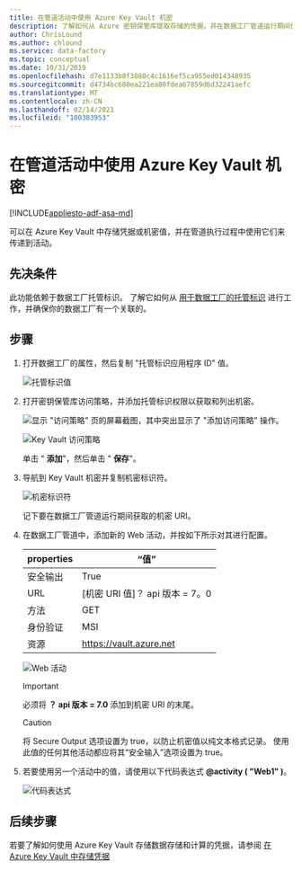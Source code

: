 ```yaml
---
title: 在管道活动中使用 Azure Key Vault 机密
description: 了解如何从 Azure 密钥保管库提取存储的凭据，并在数据工厂管道运行期间使用这些凭据。
author: ChrisLound
ms.author: chlound
ms.service: data-factory
ms.topic: conceptual
ms.date: 10/31/2019
ms.openlocfilehash: d7e1133b8f3880c4c1616ef5ca955ed014348935
ms.sourcegitcommit: d4734bc680ea221ea80fdea67859d6d32241aefc
ms.translationtype: MT
ms.contentlocale: zh-CN
ms.lasthandoff: 02/14/2021
ms.locfileid: "100383953"
---
```

# <a name="use-azure-key-vault-secrets-in-pipeline-activities"></a>在管道活动中使用 Azure Key Vault 机密

[!INCLUDE[appliesto-adf-asa-md](includes/appliesto-adf-asa-md.md)]

可以在 Azure Key Vault 中存储凭据或机密值，并在管道执行过程中使用它们来传递到活动。

## <a name="prerequisites"></a>先决条件

此功能依赖于数据工厂托管标识。  了解它如何从 [用于数据工厂的托管标识](./data-factory-service-identity.md) 进行工作，并确保你的数据工厂有一个关联的。

## <a name="steps"></a>步骤

1. 打开数据工厂的属性，然后复制 "托管标识应用程序 ID" 值。

    ![托管标识值](media/how-to-use-azure-key-vault-secrets-pipeline-activities/managedidentity.png)

2. 打开密钥保管库访问策略，并添加托管标识权限以获取和列出机密。

    ![显示 "访问策略" 页的屏幕截图，其中突出显示了 "添加访问策略" 操作。](media/how-to-use-azure-key-vault-secrets-pipeline-activities/akvaccesspolicies.png)

    ![Key Vault 访问策略](media/how-to-use-azure-key-vault-secrets-pipeline-activities/akvaccesspolicies-2.png)

    单击 " **添加**"，然后单击 " **保存**"。

3. 导航到 Key Vault 机密并复制机密标识符。

    ![机密标识符](media/how-to-use-azure-key-vault-secrets-pipeline-activities/secretidentifier.png)

    记下要在数据工厂管道运行期间获取的机密 URI。

4. 在数据工厂管道中，添加新的 Web 活动，并按如下所示对其进行配置。  

    |properties  |“值”  |
    |---------|---------|
    |安全输出     |True         |
    |URL     |[机密 URI 值]？ api 版本 = 7。0         |
    |方法     |GET         |
    |身份验证     |MSI         |
    |资源        |https://vault.azure.net       |

    ![Web 活动](media/how-to-use-azure-key-vault-secrets-pipeline-activities/webactivity.png)

    > [!IMPORTANT]
    > 必须将 **？ api 版本 = 7.0** 添加到机密 URI 的末尾。  

    > [!CAUTION]
    > 将 Secure Output 选项设置为 true，以防止机密值以纯文本格式记录。  使用此值的任何其他活动都应将其“安全输入”选项设置为 true。

5. 若要使用另一个活动中的值，请使用以下代码表达式 **@activity ( "Web1" )**。

    ![代码表达式](media/how-to-use-azure-key-vault-secrets-pipeline-activities/usewebactivity.png)

## <a name="next-steps"></a>后续步骤

若要了解如何使用 Azure Key Vault 存储数据存储和计算的凭据，请参阅 [在 Azure Key Vault 中存储凭据](./store-credentials-in-key-vault.md)